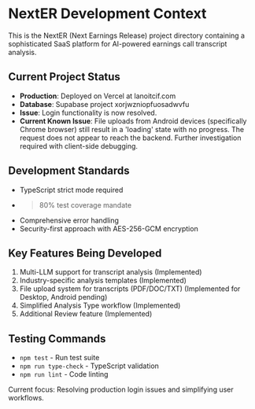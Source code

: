 # NextER Development Context

This is the NextER (Next Earnings Release) project directory containing a sophisticated SaaS platform for AI-powered earnings call transcript analysis.

## Current Project Status
- **Production**: Deployed on Vercel at lanoitcif.com
- **Database**: Supabase project xorjwzniopfuosadwvfu
- **Issue**: Login functionality is now resolved.
- **Current Known Issue**: File uploads from Android devices (specifically Chrome browser) still result in a 'loading' state with no progress. The request does not appear to reach the backend. Further investigation required with client-side debugging.

## Development Standards
- TypeScript strict mode required
- >80% test coverage mandate
- Comprehensive error handling
- Security-first approach with AES-256-GCM encryption

## Key Features Being Developed
1. Multi-LLM support for transcript analysis (Implemented)
2. Industry-specific analysis templates (Implemented)
3. File upload system for transcripts (PDF/DOC/TXT) (Implemented for Desktop, Android pending)
4. Simplified Analysis Type workflow (Implemented)
5. Additional Review feature (Implemented)

## Testing Commands
- `npm test` - Run test suite
- `npm run type-check` - TypeScript validation  
- `npm run lint` - Code linting

Current focus: Resolving production login issues and simplifying user workflows.
